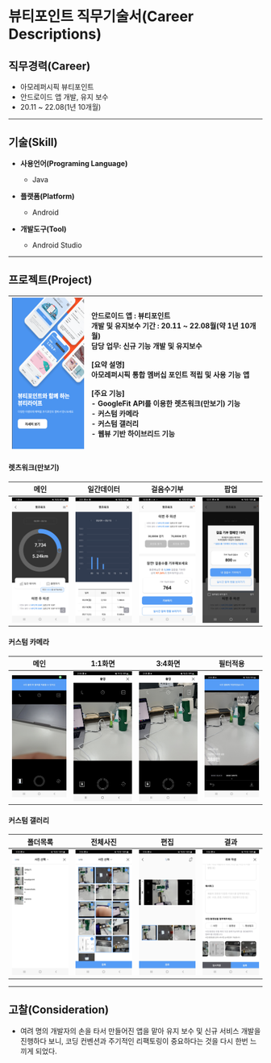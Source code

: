 # 뷰티포인트 직무기술서(Career Descriptions)
## 직무경력(Career)
  - 아모레퍼시픽 뷰티포인트
  - 안드로이드 앱 개발, 유지 보수
  - 20.11 ~ 22.08(1년 10개월)
---
## 기술(Skill)

- **사용언어(Programing Language)**
  - Java

- **플랫폼(Platform)**
  - Android
  
- **개발도구(Tool)**
  - Android Studio
---  
## 프로젝트(Project)

| <a href="https://play.google.com/store/apps/details?id=com.amorepacific.handset&hl=ko" target="_blank"><img src="/images/bp_website.png" width="150px" height="300px" title="플레이스토어" alt="플레이스토어"></img></a> | 안드로이드 앱 : 뷰티포인트<br>개발 및 유지보수 기간 : 20.11 ~ 22.08월(약 1년 10개월)<br>담당 업무: 신규 기능 개발 및 유지보수<br><br>[요약 설명]<br>아모레퍼시픽 통합 멤버십 포인트 적립 및 사용 기능 앱<br><br>[주요 기능]<br>- GoogleFit API를 이용한 렛츠워크(만보기) 기능<br>- 커스텀 카메라<br>- 커스텀 갤러리<br> - 웹뷰 기반 하이브리드 기능|
| ----- | :---- |

<!-- 임시주석
#### 주요화면(Important Screen)
| 게시물작성 | 여행일정등록(채팅방생성) | 채팅 | 훑어보기 |
| ----- | ---- | ----- | ---- |
|![여행사람 글쓰기](/images/01_feed_write.gif)| ![여행사람 여행일정 등록](/images/02_create_chat.gif) |![여행사람 채팅](/images/03_chating.gif)| ![여행사람 전체보기](/images/04_comment.gif) |
-->

#### 렛츠워크(만보기)
| 메인 | 일간데이터 | 걸음수기부 | 팝업 |
| ----- | ---- | ----- | ---- |
| ![메인](/images/01_letswalk.jpg) | ![일간데이터](/images/02_daily_data.jpg) | ![걸음수기부](/images/03_donation.jpg) | ![팝업](/images/04_popup.jpg) |

#### 커스텀 카메라
| 메인 | 1:1화면  | 3:4화면  | 필터적용 |
| ----- | ---- | ----- | ---- |
| ![카메라메인](/images/11_camera.jpg) | ![1:1prview](/images/11_preview11.jpg) | ![3:4prview](/images/11_preview34.jpg) | ![필터적용](/images/11_filter.jpg) |

#### 커스텀 갤러리
| 폴더목록 | 전체사진 | 편집 | 결과 |
| ----- | ---- | ----- | ---- |
| ![갤러리목록](/images/21_main.jpg) | ![전체사진](/images/22_overall.jpg) | ![이미지편집](/images/23_edit.jpg) | ![선택이미지리스트](/images/24_list.jpg) |

---
## 고찰(Consideration)
- 여려 명의 개발자의 손을 타서 만들어진 앱을 맡아 유지 보수 및 신규 서비스 개발을 진행하다 보니, 코딩 컨벤션과 주기적인 리팩토링이 중요하다는 것을 다시 한번 느끼게 되었다. 

